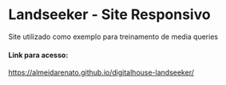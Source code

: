 # Landseeker - Site Responsivo

Site utilizado como exemplo para treinamento de media queries

#### Link para acesso:

https://almeidarenato.github.io/digitalhouse-landseeker/
